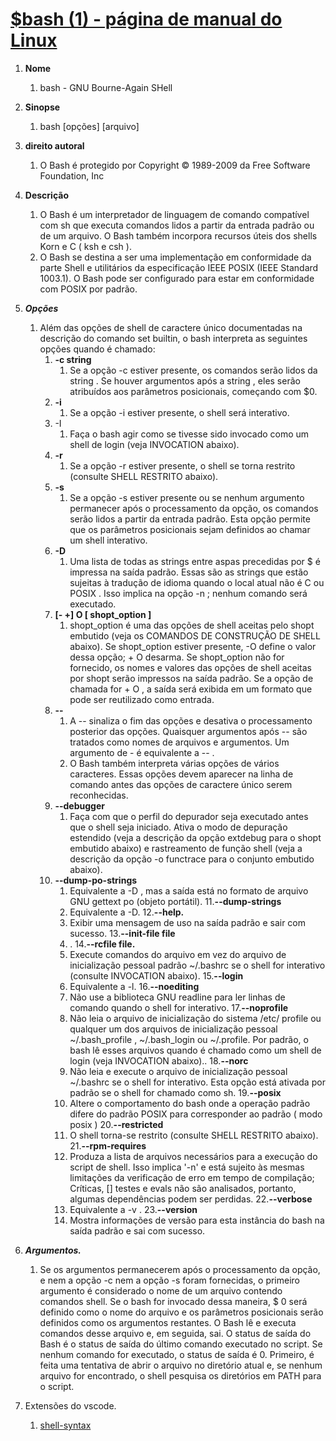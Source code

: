 # [$bash (1) - página de manual do Linux](https://linux.die.net/man/1/bash)

1. **Nome**
   1. bash - GNU Bourne-Again SHell
2. **Sinopse**
   1. bash [opções] [arquivo]
3. **direito autoral**
   1. O Bash é protegido por Copyright © 1989-2009 da Free Software Foundation, Inc
4. **Descrição**
   1. O Bash é um interpretador de linguagem de comando compatível com sh que executa comandos lidos a partir da entrada padrão ou de um arquivo. O Bash também incorpora recursos úteis dos shells Korn e C ( ksh e csh ).
   2. O Bash se destina a ser uma implementação em conformidade da parte Shell e utilitários da especificação IEEE POSIX (IEEE Standard 1003.1). O Bash pode ser configurado para estar em conformidade com POSIX por padrão.
5. ***Opções***
   1. Além das opções de shell de caractere único documentadas na descrição do comando set builtin, o bash interpreta as seguintes opções quando é chamado:
      1. **-c string**
         1. Se a opção -c estiver presente, os comandos serão lidos da string . Se houver argumentos após a string , eles serão atribuídos aos parâmetros posicionais, começando com $0.
      2. **-i**
         1. Se a opção -i estiver presente, o shell será interativo.
      3. -I
         1. Faça o bash agir como se tivesse sido invocado como um shell de login (veja INVOCATION abaixo).
      4. **-r**
         1. Se a opção -r estiver presente, o shell se torna restrito (consulte SHELL RESTRITO abaixo).
      5. **-s**
         1. Se a opção -s estiver presente ou se nenhum argumento permanecer após o processamento da opção, os comandos serão lidos a partir da entrada padrão. Esta opção permite que os parâmetros posicionais sejam definidos ao chamar um shell interativo.
      6. **-D**
         1. Uma lista de todas as strings entre aspas precedidas por $ é impressa na saída padrão. Essas são as strings que estão sujeitas à tradução de idioma quando o local atual não é C ou POSIX . Isso implica na opção -n ; nenhum comando será executado.
      7. **[- +] O [ shopt_option ]**
         1. shopt_option é uma das opções de shell aceitas pelo shopt embutido (veja os COMANDOS DE CONSTRUÇÃO DE SHELL abaixo). Se shopt_option estiver presente, -O define o valor dessa opção; + O desarma. Se shopt_option não for fornecido, os nomes e valores das opções de shell aceitas por shopt serão impressos na saída padrão. Se a opção de chamada for + O , a saída será exibida em um formato que pode ser reutilizado como entrada.
      8. **--**
         1. A -- sinaliza o fim das opções e desativa o processamento posterior das opções. Quaisquer argumentos após -- são tratados como nomes de arquivos e argumentos. Um argumento de - é equivalente a -- .
         2. O Bash também interpreta várias opções de vários caracteres. Essas opções devem aparecer na linha de comando antes das opções de caractere único serem reconhecidas.
      9. **--debugger**
         1. Faça com que o perfil do depurador seja executado antes que o shell seja iniciado. Ativa o modo de depuração estendido (veja a descrição da opção extdebug para o shopt embutido abaixo) e rastreamento de função shell (veja a descrição da opção -o functrace para o conjunto embutido abaixo).
      10. **--dump-po-strings**
          1. Equivalente a -D , mas a saída está no formato de arquivo GNU gettext po (objeto portátil).
      11.**--dump-strings**
          1. Equivalente a -D.
      12.**--help.**
          1. Exibir uma mensagem de uso na saída padrão e sair com sucesso.
      13.**--init-file file**
          1. .
      14.**--rcfile file.**
          1. Execute comandos do arquivo em vez do arquivo de inicialização pessoal padrão ~/.bashrc se o shell for interativo (consulte INVOCATION abaixo).
      15.**--login**
          1. Equivalente a -l.
      16.**--noediting**
          1. Não use a biblioteca GNU readline para ler linhas de comando quando o shell for interativo.
      17.**--noprofile**
          1. Não leia o arquivo de inicialização do sistema /etc/ profile ou qualquer um dos arquivos de inicialização pessoal ~/.bash_profile , ~/.bash_login ou ~/.profile. Por padrão, o bash lê esses arquivos quando é chamado como um shell de login (veja INVOCATION abaixo)..
      18.**--norc**
          1. Não leia e execute o arquivo de inicialização pessoal ~/.bashrc se o shell for interativo. Esta opção está ativada por padrão se o shell for chamado como sh.
      19.**--posix**
          1. Altere o comportamento do bash onde a operação padrão difere do padrão POSIX para corresponder ao padrão ( modo posix )
      20.**--restricted**
          1. O shell torna-se restrito (consulte SHELL RESTRITO abaixo).
      21.**--rpm-requires**
          1. Produza a lista de arquivos necessários para a execução do script de shell. Isso implica '-n' e está sujeito às mesmas limitações da verificação de erro em tempo de compilação; Críticas, [] testes e evals não são analisados, portanto, algumas dependências podem ser perdidas.
      22.**--verbose**
          1. Equivalente a -v .
      23.**--version**
          1. Mostra informações de versão para esta instância do bash na saída padrão e sai com sucesso.

6. ***Argumentos.***
   1. Se os argumentos permanecerem após o processamento da opção, e nem a opção -c nem a opção -s foram fornecidas, o primeiro argumento é considerado o nome de um arquivo contendo comandos shell. Se o bash for invocado dessa maneira, $ 0 será definido como o nome do arquivo e os parâmetros posicionais serão definidos como os argumentos restantes. O Bash lê e executa comandos desse arquivo e, em seguida, sai. O status de saída do Bash é o status de saída do último comando executado no script. Se nenhum comando for executado, o status de saída é 0. Primeiro, é feita uma tentativa de abrir o arquivo no diretório atual e, se nenhum arquivo for encontrado, o shell pesquisa os diretórios em PATH para o script.
7. Extensões do vscode.
   1. [shell-syntax](https://marketplace.visualstudio.com/items?itemName=bmalehorn.shell-syntax)

